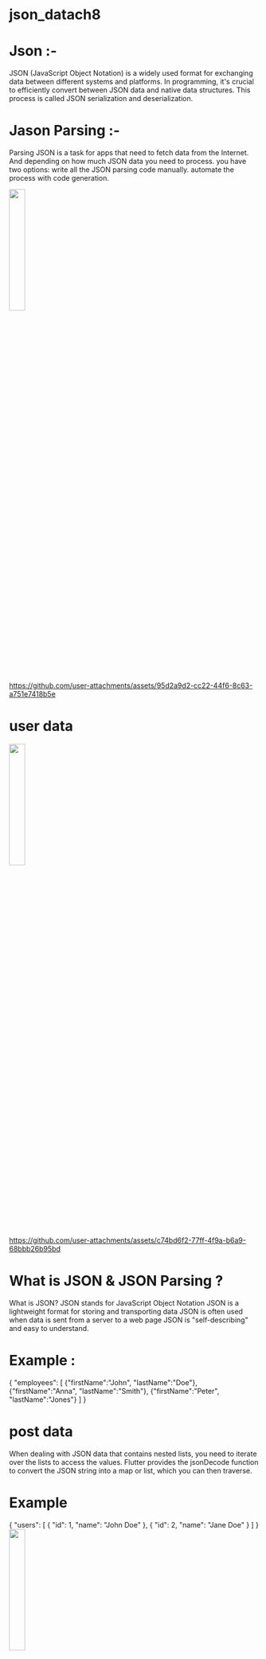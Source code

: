 # json_datach8

# Json :-

JSON (JavaScript Object Notation) is a widely used format for exchanging data between different systems and platforms.
In programming, it's crucial to efficiently convert between JSON data and native data structures.
This process is called JSON serialization and deserialization.
# Jason Parsing :-

Parsing JSON is a task for apps that need to fetch data from the Internet.
And depending on how much JSON data you need to process.
you have two options: write all the JSON parsing code manually. automate the process with code generation.


<img src ="https://github.com/user-attachments/assets/bfe01027-e49c-4b3c-b064-e01c6ffbe4f9" height =25% width=25%>

https://github.com/user-attachments/assets/95d2a9d2-cc22-44f6-8c63-a751e7418b5e

# user data

<img src="https://github.com/user-attachments/assets/0adf626d-144a-4467-99a8-ac663face891" height=25% width =25%>

https://github.com/user-attachments/assets/c74bd6f2-77ff-4f9a-b6a9-68bbb26b95bd

#  What is JSON & JSON Parsing ?
What is JSON?
JSON stands for JavaScript Object Notation
JSON is a lightweight format for storing and transporting data
JSON is often used when data is sent from a server to a web page
JSON is "self-describing" and easy to understand.

# Example :
{
"employees": [
    {"firstName":"John", "lastName":"Doe"},
    {"firstName":"Anna", "lastName":"Smith"},
    {"firstName":"Peter", "lastName":"Jones"}
  ]
}

# post data 
When dealing with JSON data that contains nested lists, you need to iterate over the lists to access the values. Flutter provides the jsonDecode function to convert the JSON string into a map or list, which you can then traverse.

# Example
{
  "users": [
    {
      "id": 1,
      "name": "John Doe"
    },
    {
      "id": 2,
      "name": "Jane Doe"
    }
  ]
}
<img src="https://github.com/user-attachments/assets/bc357807-2f6b-4651-8dab-029a34432c79" height =25% width=25%>


